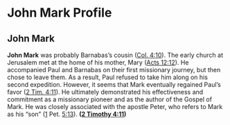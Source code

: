 # John Mark Profile

## John Mark

**John Mark** was probably Barnabas’s cousin ([Col. 4:10](https://www.esv.org/Colossians+4%3A10/)). The early church at Jerusalem met at the home of his mother, Mary ([Acts 12:12](https://www.esv.org/Acts+12%3A12/)). He accompanied Paul and Barnabas on their first missionary journey, but then chose to leave them. As a result, Paul refused to take him along on his second expedition. However, it seems that Mark eventually regained Paul’s favor ([2 Tim. 4:11](https://www.esv.org/2+Timothy+4%3A11/)). He ultimately demonstrated his effectiveness and commitment as a missionary pioneer and as the author of the Gospel of Mark. He was closely associated with the apostle Peter, who refers to Mark as his “son” ([1](https://www.esv.org/Acts+1%3A1%E2%80%9326/) Pet. [5:13](https://www.esv.org/Acts+5%3A13/)). **([2 Timothy 4:11](https://www.esv.org/2+Timothy+4%3A11/))**

